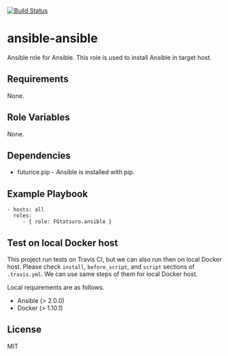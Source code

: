 [![Build Status](https://travis-ci.org/FGtatsuro/ansible-ansible.svg?branch=master)](https://travis-ci.org/FGtatsuro/ansible-ansible)

ansible-ansible
===============

Ansible role for Ansible. This role is used to install Ansible in target
host.

Requirements
------------

None.

Role Variables
--------------

None.

Dependencies
------------

-   futurice.pip - Ansible is installed with pip.

Example Playbook
----------------

    - hosts: all
      roles:
         - { role: FGtatsuro.ansible }

Test on local Docker host
-------------------------

This project run tests on Travis CI, but we can also run then on local Docker host.
Please check `install`, `before_script`, and `script` sections of `.travis.yml`. 
We can use same steps of them for local Docker host.

Local requirements are as follows.

- Ansible (> 2.0.0)
- Docker (> 1.10.1)


License
-------

MIT
